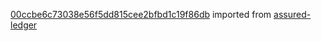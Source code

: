 [00ccbe6c73038e56f5dd815cee2bfbd1c19f86db](https://github.com/insolar/assured-ledger/commit/00ccbe6c73038e56f5dd815cee2bfbd1c19f86db) imported from [assured-ledger](https://github.com/insolar/assured-ledger)
